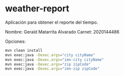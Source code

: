 weather-report
==============

Aplicación para obtener el reporte del tiempo.

Nombre:  Gerald Matarrita Alvarado
Carnet:  2020144486

Opciones:

```bash
mvn clean install
mvn exec:java -Dexec.args="city cityName"
mvn exec:java -Dexec.args="imn-city cityName"
mvn exec:java -Dexec.args="zip zipCode"
mvn exec:java -Dexec.args="imn-zip zipCode"
```
